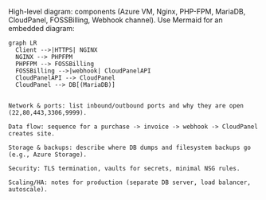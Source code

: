 High-level diagram: components (Azure VM, Nginx, PHP-FPM, MariaDB, CloudPanel, FOSSBilling, Webhook channel). Use Mermaid for an embedded diagram:

```mermaid
graph LR
  Client -->|HTTPS| NGINX
  NGINX --> PHPFPM
  PHPFPM --> FOSSBilling
  FOSSBilling -->|webhook| CloudPanelAPI
  CloudPanelAPI --> CloudPanel
  CloudPanel --> DB[(MariaDB)]


Network & ports: list inbound/outbound ports and why they are open (22,80,443,3306,9999).

Data flow: sequence for a purchase -> invoice -> webhook -> CloudPanel creates site.

Storage & backups: describe where DB dumps and filesystem backups go (e.g., Azure Storage).

Security: TLS termination, vaults for secrets, minimal NSG rules.

Scaling/HA: notes for production (separate DB server, load balancer, autoscale).
